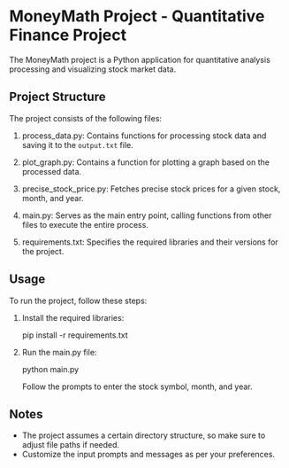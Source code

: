 # MoneyMath Project - Quantitative Finance Project

The MoneyMath project is a Python application for quantitative analysis processing and visualizing stock market data.

## Project Structure

The project consists of the following files:

1. process_data.py: Contains functions for processing stock data and saving it to the `output.txt` file.

2. plot_graph.py: Contains a function for plotting a graph based on the processed data.

3. precise_stock_price.py: Fetches precise stock prices for a given stock, month, and year.

4. main.py: Serves as the main entry point, calling functions from other files to execute the entire process.

5. requirements.txt: Specifies the required libraries and their versions for the project.

## Usage

To run the project, follow these steps:

1. Install the required libraries:

   pip install -r requirements.txt
  
2. Run the main.py file:

   python main.py
 
   Follow the prompts to enter the stock symbol, month, and year.

## Notes

- The project assumes a certain directory structure, so make sure to adjust file paths if needed.
- Customize the input prompts and messages as per your preferences.
